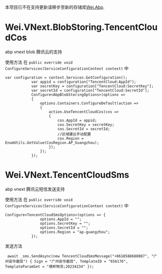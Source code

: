本项目已不在支持更新请移步至新的存储库[Wei.Abp](https://github.com/thk-liu/Wei.Abp).

# Wei.VNext.BlobStoring.TencentCloudCos
abp vnext blob 腾讯云的支持

使用方法 在 ```public override void ConfigureServices(ServiceConfigurationContext context)``` 中

```
var configuration = context.Services.GetConfiguration();
            var appid = configuration["TencentCloud:AppId"];
            var secretKey = configuration["TencentCloud:SecretKey"];
            var secretId = configuration["TencentCloud:SecretId"];
            Configure<AbpBlobStoringOptions>(options =>
            {
                options.Containers.ConfigureDefault(action =>
                {
                    action.UseTencentCloudCos(cos =>
                    {
                        cos.AppId = appid;
                        cos.SecretKey = secretKey;
                        cos.SecretId = secretId;
                        //区域建议手动配置
                        cos.Region = EnumUtils.GetValue(CosRegion.AP_Guangzhou);
                    });
                });
            });
```


# Wei.VNext.TencentCloudSms
abp vnext 腾讯云短信发送支持

使用方法 在 ```public override void ConfigureServices(ServiceConfigurationContext context)``` 中

```
Configure<TencentCloudSmsOptions>(options => {
                options.AppId = "";
                options.SecretKey = "";
                options.SecretId = "";
                options.Region = "ap-guangzhou";
            });
```

发送方法
```
 await _sms.SendAsync(new TencentCloudSmsMessage("+8618588688087", "广州安华磨具") { Sign = "广州安华磨具", TemplateID = "656176", TemplateParamSet = "德邦物流;20234234" });
 ```
